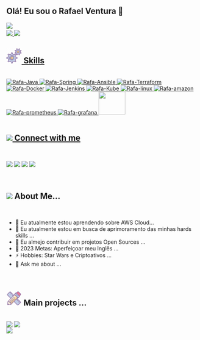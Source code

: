 ## Olá! Eu sou o Rafael Ventura 👋
<img src="https://www.animatedimages.org/data/media/562/animated-line-image-0429.gif" width="400px">



<div>
 
  <a href="*">
    <img  height=180rem" src="https://github-readme-stats.vercel.app/api?username=rc-ventura&theme=highcontrast&show_icons=true">   
    <img  height=180rem" src="https://github-readme-stats.vercel.app/api/top-langs/?username=rc-ventura&layout=compact&langs_count=16&theme=highcontrast">

 <br>
</div>
  
 <div style= "display: inline_block">
      
## <img src="/icons8-services.gif" width="40">  Skills 
<br> 
 
<img aligh= "center" height="60" width="70" alt="Rafa-Java" src="https://cdn.jsdelivr.net/gh/devicons/devicon/icons/java/java-original.svg" />
<img aligh= "center" height="60" width="70" alt="Rafa-Spring" src="https://cdn.jsdelivr.net/gh/devicons/devicon/icons/spring/spring-original.svg" />
         
<img aligh= "center" height="60" width="70" alt="Rafa-Ansible" src="https://cdn.jsdelivr.net/gh/devicons/devicon/icons/ansible/ansible-original.svg" />
<img aligh= "center" height="60" width="70" alt="Rafa-Terraform" src="https://cdn.jsdelivr.net/gh/devicons/devicon/icons/terraform/terraform-original.svg" />         
<img aligh= "center" height="60" width="70" alt="Rafa-Docker" src="https://cdn.jsdelivr.net/gh/devicons/devicon/icons/docker/docker-original.svg" />  
<img aligh="center" height="60" width="70" alt="Rafa-Jenkins" src="https://cdn.jsdelivr.net/gh/devicons/devicon/icons/jenkins/jenkins-original.svg" />
<img aligh= "center" height="60" width="70" alt="Rafa-Kube" src="https://cdn.jsdelivr.net/gh/devicons/devicon/icons/kubernetes/kubernetes-plain.svg" />
<img aligh= "center" height="60" width="70" alt="Rafa-linux" src="https://cdn.jsdelivr.net/gh/devicons/devicon/icons/linux/linux-original.svg" />
<img height="60" width="70" alt ="Rafa-amazon" src="https://cdn.jsdelivr.net/gh/devicons/devicon/icons/amazonwebservices/amazonwebservices-original-wordmark.svg" />
<img height="60" width="70" alt ="Rafa-prometheus" src="https://cdn.jsdelivr.net/gh/devicons/devicon/icons/prometheus/prometheus-original.svg" />
<img height="60" width="70" alt ="Rafa-grafana" src="https://cdn.jsdelivr.net/gh/devicons/devicon/icons/grafana/grafana-original.svg" />
<img height="60" width="70" src="https://cdn.jsdelivr.net/gh/devicons/devicon/icons/azure/azure-original.svg" />
          
          
<br>
</div>       

<br>
<div>
 
##  <img src="https://media.giphy.com/media/LnQjpWaON8nhr21vNW/giphy.gif" width="60"> Connect with me 
<br>

<a href="https://www.linkedin.com/in/dev-ventura" target="blank_"> <img aligh= "center" src="https://img.shields.io/badge/LinkedIn-0077B5?style=for-the-badge&logo=linkedin&logoColor=white"></a>
<a href="mailto:@gmail.com" target="blank_" ><img aligh= "center" src="https://img.shields.io/badge/Gmail-D14836?style=for-the-badge&logo=gmail&logoColor=white"></a>
<a href="#"> <img aligh= "center" target="blank_" src= "https://img.shields.io/badge/Telegram-2CA5E0?style=for-the-badge&logo=telegram&logoColor=white"></a>
<a href="https://www.instagram.com/rafaelventurarj" target="blank_"><img aligh= "center" src= "https://img.shields.io/badge/Instagram-E4405F?style=for-the-badge&logo=instagram&logoColor=white"></a>

 <br>
</div>

<div>

## <img src="https://media.giphy.com/media/VgCDAzcKvsR6OM0uWg/giphy.gif" width="50"> About Me... 
  <br>

- 🔗 Eu atualmente estou aprendendo sobre AWS Cloud...
- 🔭 Eu atualmente estou em busca de aprimoramento das minhas hards skills ...
- 👐 Eu almejo contribuir em projetos Open Sources ...
- 🥅 2023 Metas: Aperfeiçoar meu Inglês ...
- ⚡ Hobbies: Star Wars e Criptoativos ...
- 💬 Ask me about ...


<br>
<div>

## <img src="/icons8-design-project.gif" width="40"> Main projects ...
<br>

<a href="https://github.com/rc-ventura/observability-monitoring-promo-node-grafana" target= "blank_">
  <img align="center" src="https://github-readme-stats.vercel.app/api/pin/?username=rc-ventura&repo=observability-monitoring-promo-node-grafana&theme=highcontrast" /></a>
 <a href="https://github.com/rc-ventura/CurrencyConverter-App"  target= "blank_">
  <img align="center" src="https://github-readme-stats.vercel.app/api/pin/?username=rc-ventura&repo=CurrencyConverter-App&theme=highcontrast" />
 </a>
</div>
<img src="https://www.animatedimages.org/data/media/562/animated-line-image-0429.gif" width="400px">

          
      
      
